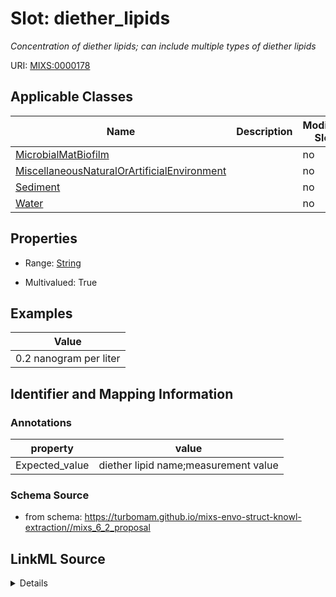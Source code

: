 # Slot: diether_lipids


_Concentration of diether lipids; can include multiple types of diether lipids_



URI: [MIXS:0000178](https://w3id.org/mixs/0000178)



<!-- no inheritance hierarchy -->




## Applicable Classes

| Name | Description | Modifies Slot |
| --- | --- | --- |
[MicrobialMatBiofilm](MicrobialMatBiofilm.md) |  |  no  |
[MiscellaneousNaturalOrArtificialEnvironment](MiscellaneousNaturalOrArtificialEnvironment.md) |  |  no  |
[Sediment](Sediment.md) |  |  no  |
[Water](Water.md) |  |  no  |







## Properties

* Range: [String](String.md)

* Multivalued: True






## Examples

| Value |
| --- |
| 0.2 nanogram per liter |

## Identifier and Mapping Information





### Annotations

| property | value |
| --- | --- |
| Expected_value | diether lipid name;measurement value || Preferred_unit | nanogram per liter |



### Schema Source


* from schema: https://turbomam.github.io/mixs-envo-struct-knowl-extraction//mixs_6_2_proposal




## LinkML Source

<details>
```yaml
name: diether_lipids
annotations:
  Expected_value:
    tag: Expected_value
    value: diether lipid name;measurement value
  Preferred_unit:
    tag: Preferred_unit
    value: nanogram per liter
description: Concentration of diether lipids; can include multiple types of diether
  lipids
title: diether lipids
examples:
- value: 0.2 nanogram per liter
from_schema: https://turbomam.github.io/mixs-envo-struct-knowl-extraction//mixs_6_2_proposal
rank: 1000
string_serialization: '{text};{float} {unit}'
slot_uri: MIXS:0000178
multivalued: true
alias: diether_lipids
domain_of:
- MicrobialMatBiofilm
- MiscellaneousNaturalOrArtificialEnvironment
- Sediment
- Water
range: string
required: false
recommended: false

```
</details>